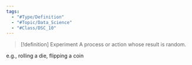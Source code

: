 ```yaml
---
tags:
  - "#Type/Definition"
  - "#Topic/Data_Science"
  - "#Class/DSC_10"
---
```


> [!definition] Experiment
> A process or action whose result is random.

e.g., rolling a die, flipping a coin